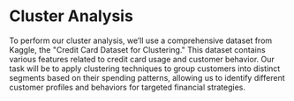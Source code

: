 # Cluster Analysis
 To perform our cluster analysis, we’ll use a comprehensive dataset from Kaggle, the "Credit Card Dataset for Clustering." This dataset contains various features related to credit card usage and customer behavior. Our task will be to apply clustering techniques to group customers into distinct segments based on their spending patterns, allowing us to identify different customer profiles and behaviors for targeted financial strategies.
